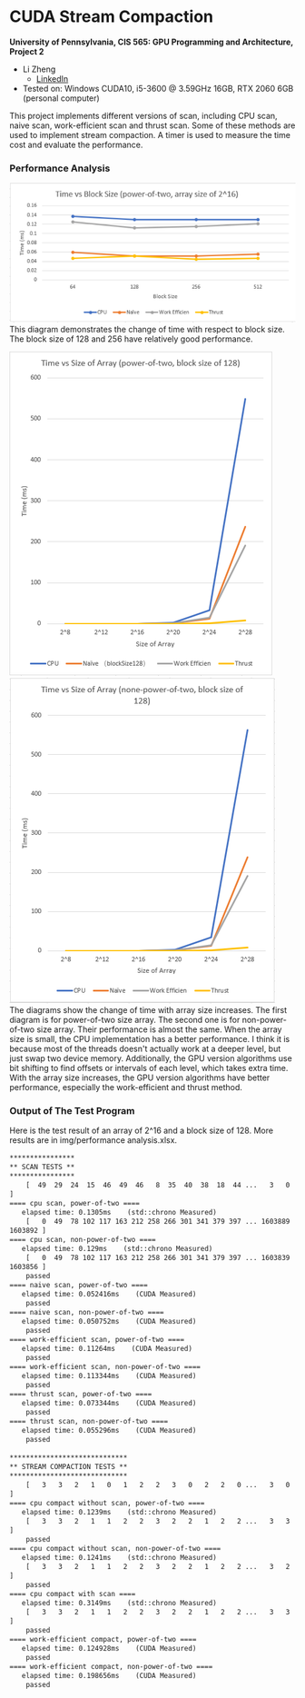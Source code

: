 CUDA Stream Compaction
======================

**University of Pennsylvania, CIS 565: GPU Programming and Architecture, Project 2**

* Li Zheng
  * [LinkedIn](https://www.linkedin.com/in/li-zheng-1955ba169)
* Tested on: Windows CUDA10, i5-3600 @ 3.59GHz 16GB, RTX 2060 6GB (personal computer)

This project implements different versions of scan, including CPU scan, naive scan, work-efficient scan and thrust scan. Some of these methods are used to implement stream compaction. A timer is used to measure the time cost and evaluate the performance.

### Performance Analysis
![blockSize](img/blockSize.PNG)  
This diagram demonstrates the change of time with respect to block size. The block size of 128 and 256 have relatively good performance.

![powerOfTwo](img/powerOfTwo.PNG)
![nonePowerOfTwo](img/nonPowerOfTwo.PNG)  
The diagrams show the change of time with array size increases. The first diagram is for power-of-two size array. The second one is for non-power-of-two size array. Their performance is almost the same. When the array size is small, the CPU implementation has a better performance. I think it is because most of the threads doesn't actually work at a deeper level, but just swap two device memory. Additionally, the GPU version algorithms use bit shifting to find offsets or intervals of each level, which takes extra time. With the array size increases, the GPU version algorithms have better performance, especially the work-efficient and thrust method.

### Output of The Test Program
Here is the test result of an array of 2^16 and a block size of 128. More results are in img/performance analysis.xlsx.
```
****************
** SCAN TESTS **
****************
    [  49  29  24  15  46  49  46   8  35  40  38  18  44 ...   3   0 ]
==== cpu scan, power-of-two ====
   elapsed time: 0.1305ms    (std::chrono Measured)
    [   0  49  78 102 117 163 212 258 266 301 341 379 397 ... 1603889 1603892 ]
==== cpu scan, non-power-of-two ====
   elapsed time: 0.129ms    (std::chrono Measured)
    [   0  49  78 102 117 163 212 258 266 301 341 379 397 ... 1603839 1603856 ]
    passed
==== naive scan, power-of-two ====
   elapsed time: 0.052416ms    (CUDA Measured)
    passed
==== naive scan, non-power-of-two ====
   elapsed time: 0.050752ms    (CUDA Measured)
    passed
==== work-efficient scan, power-of-two ====
   elapsed time: 0.11264ms    (CUDA Measured)
    passed
==== work-efficient scan, non-power-of-two ====
   elapsed time: 0.113344ms    (CUDA Measured)
    passed
==== thrust scan, power-of-two ====
   elapsed time: 0.073344ms    (CUDA Measured)
    passed
==== thrust scan, non-power-of-two ====
   elapsed time: 0.055296ms    (CUDA Measured)
    passed

*****************************
** STREAM COMPACTION TESTS **
*****************************
    [   3   3   2   1   0   1   2   2   3   0   2   2   0 ...   3   0 ]
==== cpu compact without scan, power-of-two ====
   elapsed time: 0.1239ms    (std::chrono Measured)
    [   3   3   2   1   1   2   2   3   2   2   1   2   2 ...   3   3 ]
    passed
==== cpu compact without scan, non-power-of-two ====
   elapsed time: 0.1241ms    (std::chrono Measured)
    [   3   3   2   1   1   2   2   3   2   2   1   2   2 ...   3   2 ]
    passed
==== cpu compact with scan ====
   elapsed time: 0.3149ms    (std::chrono Measured)
    [   3   3   2   1   1   2   2   3   2   2   1   2   2 ...   3   3 ]
    passed
==== work-efficient compact, power-of-two ====
   elapsed time: 0.124928ms    (CUDA Measured)
    passed
==== work-efficient compact, non-power-of-two ====
   elapsed time: 0.198656ms    (CUDA Measured)
    passed
```
